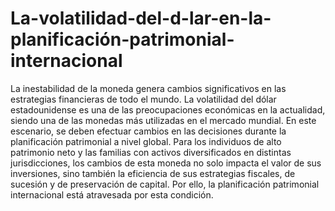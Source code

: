 # La-volatilidad-del-d-lar-en-la-planificación-patrimonial-internacional
La  inestabilidad de la moneda genera cambios significativos en  las estrategias financieras de todo el mundo. 
La volatilidad del dólar estadounidense es una de las preocupaciones económicas en la actualidad, siendo una de las monedas más utilizadas en el mercado mundial. En este escenario, se deben efectuar cambios en las decisiones durante la planificación patrimonial a nivel global.
Para los individuos de alto patrimonio neto y las familias con activos diversificados en distintas jurisdicciones, los cambios de esta moneda  no solo impacta el valor de sus inversiones, sino también la eficiencia de sus estrategias fiscales, de sucesión y de preservación de capital. Por ello, la planificación patrimonial internacional está atravesada por esta condición.
